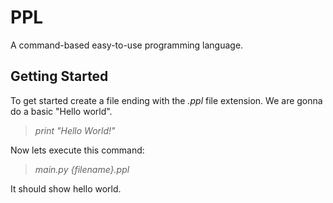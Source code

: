 # PPL
A command-based easy-to-use programming language.
## Getting Started
To get started create a file ending with the *.ppl* file extension.
We are gonna do a basic "Hello world".
<br>
> *print "Hello World!"*
    
Now lets execute this command:
<br>
> *main.py {filename}.ppl*
   
It should show hello world.
